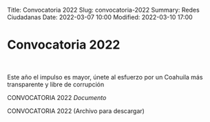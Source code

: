 Title: Convocatoria 2022
Slug: convocatoria-2022
Summary: Redes Ciudadanas
Date: 2022-03-07 10:00
Modified: 2022-03-10 17:00


<h1> Convocatoria 2022 </h1>
<br>

Este año el impulso es mayor, únete al esfuerzo por un Coahuila más transparente y libre de corrupción

CONVOCATORIA 2022
 *Documento*






CONVOCATORIA 2022 (Archivo para descargar) 

